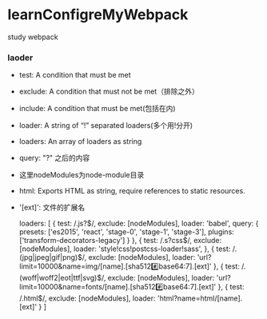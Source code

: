 # learnConfigreMyWebpack
study webpack

### laoder
* test: A condition that must be met
* exclude: A condition that must not be met（排除之外）
* include: A condition that must be met(包括在内)
* loader: A string of “!” separated loaders(多个用!分开)
* loaders: An array of loaders as string
* query: "?" 之后的内容

* 这里nodeModules为node-module目录
* html: Exports HTML as string, require references to static resources.
* '[ext]': 文件的扩展名

    loaders: [
      {
        test: /\.js?$/,
        exclude: [nodeModules],
        loader: 'babel',
        query: {
          presets: ['es2015', 'react', 'stage-0', 'stage-1', 'stage-3'],
          plugins: ['transform-decorators-legacy']
        }
      },
      {
        test: /\.s?css$/,
        exclude: [nodeModules],
        loader: 'style!css!postcss-loader!sass',
      },
      {
        test: /\.(jpg|jpeg|gif|png)$/,
        exclude: [nodeModules],
        loader: 'url?limit=10000&name=img/[name].[sha512:hash:base64:7].[ext]'
      },
      {
        test: /\.(woff|woff2|eot|ttf|svg)$/,
        exclude: [nodeModules],
        loader: 'url?limit=10000&name=fonts/[name].[sha512:hash:base64:7].[ext]'
      },
      {
        test: /\.html$/,
        exclude: [nodeModules],
        loader: 'html?name=html/[name].[ext]'
      }
    ]

